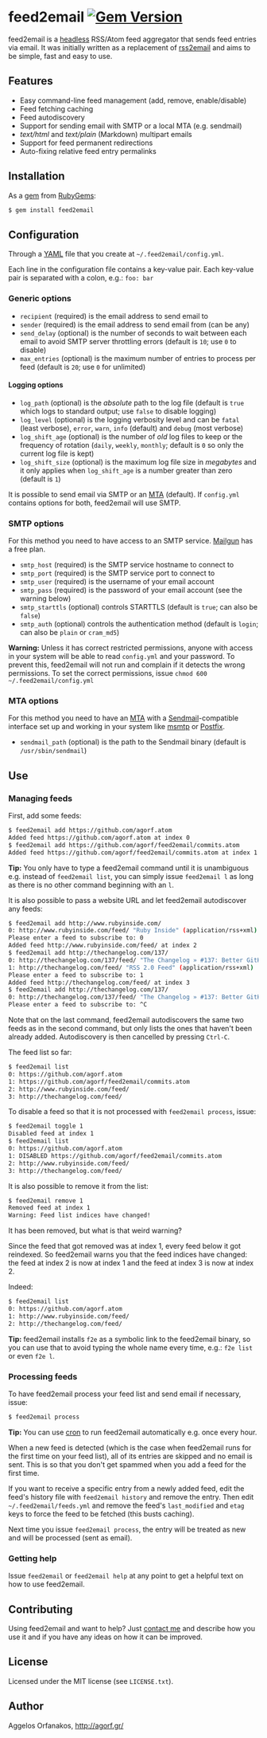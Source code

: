 # feed2email [![Gem Version](https://badge.fury.io/rb/feed2email.svg)](http://badge.fury.io/rb/feed2email)

feed2email is a [headless][] RSS/Atom feed aggregator that sends feed entries
via email. It was initially written as a replacement of [rss2email][] and aims
to be simple, fast and easy to use.

[headless]: http://en.wikipedia.org/wiki/Headless_software
[rss2email]: http://www.allthingsrss.com/rss2email/

## Features

* Easy command-line feed management (add, remove, enable/disable)
* Feed fetching caching
* Feed autodiscovery
* Support for sending email with SMTP or a local MTA (e.g. sendmail)
* _text/html_ and _text/plain_ (Markdown) multipart emails
* Support for feed permanent redirections
* Auto-fixing relative feed entry permalinks

## Installation

As a [gem][] from [RubyGems][]:

~~~ sh
$ gem install feed2email
~~~

[gem]: http://rubygems.org/gems/feed2email
[RubyGems]: http://rubygems.org/

## Configuration

Through a [YAML][] file that you create at `~/.feed2email/config.yml`.

[YAML]: http://en.wikipedia.org/wiki/YAML

Each line in the configuration file contains a key-value pair. Each key-value
pair is separated with a colon, e.g.: `foo: bar`

### Generic options

* `recipient` (required) is the email address to send email to
* `sender` (required) is the email address to send email from (can be any)
* `send_delay` (optional) is the number of seconds to wait between each email to
  avoid SMTP server throttling errors (default is `10`; use `0` to disable)
* `max_entries` (optional) is the maximum number of entries to process per feed
  (default is `20`; use `0` for unlimited)

#### Logging options

* `log_path` (optional) is the _absolute_ path to the log file (default is
  `true` which logs to standard output; use `false` to disable logging)
* `log_level` (optional) is the logging verbosity level and can be `fatal`
  (least verbose), `error`, `warn`, `info` (default) and `debug` (most verbose)
* `log_shift_age` (optional) is the number of _old_ log files to keep or the
  frequency of rotation (`daily`, `weekly`, `monthly`; default is `0` so only
  the current log file is kept)
* `log_shift_size` (optional) is the maximum log file size in _megabytes_ and it
  only applies when `log_shift_age` is a number greater than zero (default is
  `1`)

It is possible to send email via SMTP or an [MTA][] (default). If `config.yml`
contains options for both, feed2email will use SMTP.

[MTA]: http://en.wikipedia.org/wiki/Message_transfer_agent

### SMTP options

For this method you need to have access to an SMTP service. [Mailgun][] has a
free plan.

* `smtp_host` (required) is the SMTP service hostname to connect to
* `smtp_port` (required) is the SMTP service port to connect to
* `smtp_user` (required) is the username of your email account
* `smtp_pass` (required) is the password of your email account (see the warning
   below)
* `smtp_starttls` (optional) controls STARTTLS (default is `true`; can also be
  `false`)
* `smtp_auth` (optional) controls the authentication method (default is `login`;
   can also be `plain` or `cram_md5`)

**Warning:** Unless it has correct restricted permissions, anyone with access in
your system will be able to read `config.yml` and your password. To prevent
this, feed2email will not run and complain if it detects the wrong permissions.
To set the correct permissions, issue `chmod 600 ~/.feed2email/config.yml`

[Mailgun]: http://www.mailgun.com/

### MTA options

For this method you need to have an [MTA][] with a [Sendmail][]-compatible
interface set up and working in your system like [msmtp][] or [Postfix][].

* `sendmail_path` (optional) is the path to the Sendmail binary (default is
  `/usr/sbin/sendmail`)

[Sendmail]: http://en.wikipedia.org/wiki/Sendmail
[msmtp]: http://msmtp.sourceforge.net/
[Postfix]: http://en.wikipedia.org/wiki/Postfix_(software)

## Use

### Managing feeds

First, add some feeds:

~~~ sh
$ feed2email add https://github.com/agorf.atom
Added feed https://github.com/agorf.atom at index 0
$ feed2email add https://github.com/agorf/feed2email/commits.atom
Added feed https://github.com/agorf/feed2email/commits.atom at index 1
~~~

**Tip:** You only have to type a feed2email command until it is unambiguous e.g.
instead of `feed2email list`, you can simply issue `feed2email l` as long as
there is no other command beginning with an `l`.

It is also possible to pass a website URL and let feed2email autodiscover any
feeds:

~~~ sh
$ feed2email add http://www.rubyinside.com/
0: http://www.rubyinside.com/feed/ "Ruby Inside" (application/rss+xml)
Please enter a feed to subscribe to: 0
Added feed http://www.rubyinside.com/feed/ at index 2
$ feed2email add http://thechangelog.com/137/
0: http://thechangelog.com/137/feed/ "The Changelog » #137: Better GitHub Issues with HuBoard and Ryan Rauh Comments Feed" (application/rss+xml)
1: http://thechangelog.com/feed/ "RSS 2.0 Feed" (application/rss+xml)
Please enter a feed to subscribe to: 1
Added feed http://thechangelog.com/feed/ at index 3
$ feed2email add http://thechangelog.com/137/
0: http://thechangelog.com/137/feed/ "The Changelog » #137: Better GitHub Issues with HuBoard and Ryan Rauh Comments Feed" (application/rss+xml)
Please enter a feed to subscribe to: ^C
~~~

Note that on the last command, feed2email autodiscovers the same two feeds as in
the second command, but only lists the ones that haven't been already added.
Autodiscovery is then cancelled by pressing `Ctrl-C`.

The feed list so far:

~~~ sh
$ feed2email list
0: https://github.com/agorf.atom
1: https://github.com/agorf/feed2email/commits.atom
2: http://www.rubyinside.com/feed/
3: http://thechangelog.com/feed/
~~~

To disable a feed so that it is not processed with `feed2email process`, issue:

~~~ sh
$ feed2email toggle 1
Disabled feed at index 1
$ feed2email list
0: https://github.com/agorf.atom
1: DISABLED https://github.com/agorf/feed2email/commits.atom
2: http://www.rubyinside.com/feed/
3: http://thechangelog.com/feed/
~~~

It is also possible to remove it from the list:

~~~ sh
$ feed2email remove 1
Removed feed at index 1
Warning: Feed list indices have changed!
~~~

It has been removed, but what is that weird warning?

Since the feed that got removed was at index 1, every feed below it got
reindexed. So feed2email warns you that the feed indices have changed: the feed
at index 2 is now at index 1 and the feed at index 3 is now at index 2.

Indeed:

~~~ sh
$ feed2email list
0: https://github.com/agorf.atom
1: http://www.rubyinside.com/feed/
2: http://thechangelog.com/feed/
~~~

**Tip:** feed2email installs `f2e` as a symbolic link to the feed2email binary,
so you can use that to avoid typing the whole name every time, e.g.: `f2e list`
or even `f2e l`.

### Processing feeds

To have feed2email process your feed list and send email if necessary, issue:

~~~ sh
$ feed2email process
~~~

**Tip:** You can use [cron][] to run feed2email automatically e.g. once every
hour.

[cron]: http://en.wikipedia.org/wiki/Cron

When a new feed is detected (which is the case when feed2email runs for the
first time on your feed list), all of its entries are skipped and no email is
sent. This is so that you don't get spammed when you add a feed for the first
time.

If you want to receive a specific entry from a newly added feed, edit the feed's
history file with `feed2email history` and remove the entry. Then edit
`~/.feed2email/feeds.yml` and remove the feed's `last_modified` and `etag` keys
to force the feed to be fetched (this busts caching).

Next time you issue `feed2email process`, the entry will be treated as new and
will be processed (sent as email).

### Getting help

Issue `feed2email` or `feed2email help` at any point to get a helpful text on
how to use feed2email.

## Contributing

Using feed2email and want to help? Just [contact me](http://agorf.gr/) and
describe how you use it and if you have any ideas on how it can be improved.

## License

Licensed under the MIT license (see `LICENSE.txt`).

## Author

Aggelos Orfanakos, <http://agorf.gr/>
